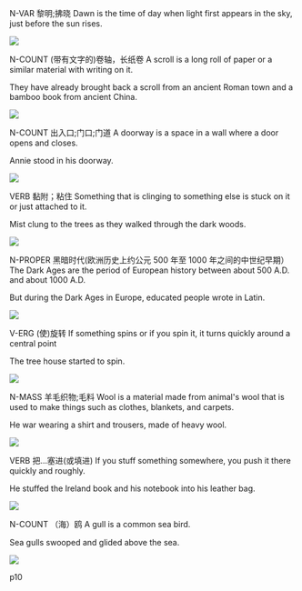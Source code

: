 
N-VAR 黎明;拂晓 
Dawn is the time of day when light first appears in the sky, just before the sun rises.

![](https://static.pexels.com/photos/1730/dawn-sunset-night-sunrise.jpg)


N-COUNT (带有文字的)卷轴，长纸卷 
A scroll is a long roll of paper or a similar material with writing on it.

They have already brought back a scroll from an ancient Roman town and a bamboo book from ancient China.

![](http://images.freeimages.com/images/premium/previews/4277/42771636-blank-antique-scroll.jpg)


N-COUNT 出入口;门口;门道 
A doorway is a space in a wall where a door opens and closes.

Annie stood in his doorway.

![](http://www.joint-pain-solutions.com/images/low-doorway.jpg)


VERB 黏附；粘住 
Something that is clinging to something else is stuck on it or just attached to it.

Mist clung to the trees as they walked through the dark woods.

![](http://imgc.allpostersimages.com/images/P-488-488-90/28/2807/LDZOD00Z/poster/tim-laman-a-tree-frog-clings-to-the-trunk-of-a-tree.jpg)


N-PROPER 黑暗时代(欧洲历史上约公元 500 年至 1000 年之间的中世纪早期） 
The Dark Ages are the period of European history between about 500 A.D. and about 1000 A.D.

But during the Dark Ages in Europe, educated people wrote in Latin.

![](http://s3.amazonaws.com/s3.timetoast.com/public/uploads/photos/1801533/Dark-Ages.jpg?1317826094)


V-ERG (使)旋转 
If something spins or if you spin it, it turns quickly around a central point

The tree house started to spin.

![](http://www.physicsforidiots.com/ParticlesandForces/spin.jpg)


N-MASS 羊毛织物;毛料 
Wool is a material made from animal's wool that is used to make things such as clothes, blankets, and carpets.

He war wearing a shirt and trousers, made of heavy wool.

![](http://g01.a.alicdn.com/kf/HTB1luKUNFXXXXXwXXXXq6xXFXXXR/Women-font-b-wool-b-font-pullovers-100-Merino-font-b-Wool-b-font-Long-sleeve.jpg)


VERB 把…塞进(或填进) 
If you stuff something somewhere, you push it there quickly and roughly.

He stuffed the Ireland book and his notebook into his leather bag.

![](http://dentonestateplanninglawyer.com/wp-content/uploads/2016/09/stuff.jpg)


N-COUNT （海）鸥 
A gull is a common sea bird.

Sea gulls swooped and glided above the sea.

![](http://www.pestproducts.com/images/Western-Gull.jpg)

p10






